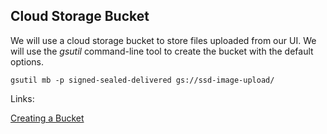 ## Cloud Storage Bucket

We will use a cloud storage bucket to store files uploaded from our UI. We will use the _gsutil_ command-line tool to create the bucket with the default options.

```
gsutil mb -p signed-sealed-delivered gs://ssd-image-upload/
```

Links:

[Creating a Bucket](https://cloud.google.com/storage/docs/creating-buckets#storage-create-bucket-gsutil)
